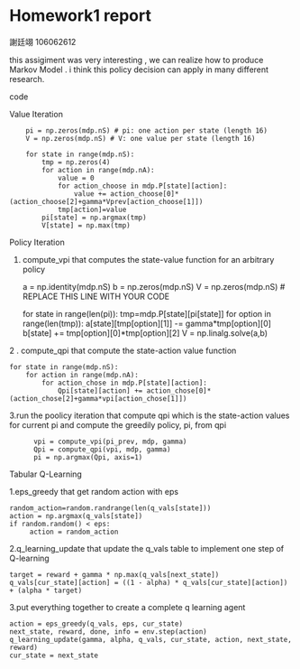 # Homework1 report

謝廷翊 106062612

this assigiment was very interesting , we can realize how to produce Markov Model .
i think this policy decision can apply in many different research.
  
code 

Value Iteration
  
        pi = np.zeros(mdp.nS) # pi: one action per state (length 16)
        V = np.zeros(mdp.nS) # V: one value per state (length 16)
        
        for state in range(mdp.nS):
            tmp = np.zeros(4)
            for action in range(mdp.nA):
                value = 0
                for action_choose in mdp.P[state][action]:
                    value += action_choose[0]*(action_choose[2]+gamma*Vprev[action_choose[1]])
                tmp[action]=value
            pi[state] = np.argmax(tmp)
            V[state] = np.max(tmp)
        
        
Policy Iteration
 1. compute_vpi that computes the state-value function for an arbitrary policy
                 
    a = np.identity(mdp.nS)
    b = np.zeros(mdp.nS) 
    V = np.zeros(mdp.nS) # REPLACE THIS LINE WITH YOUR CODE
    
    for state in range(len(pi)):
        tmp=mdp.P[state][pi[state]]
        for option in range(len(tmp)):
            a[state][tmp[option][1]] -= gamma*tmp[option][0]
            b[state] += tmp[option][0]*tmp[option][2]
    V = np.linalg.solve(a,b)
    
        
 2 . compute_qpi that compute the state-action value function
  
    
    for state in range(mdp.nS):
        for action in range(mdp.nA):
            for action_chose in mdp.P[state][action]:
                Qpi[state][action] += action_chose[0]*(action_chose[2]+gamma*vpi[action_chose[1]])
                
                
  3.run the poolicy iteration that compute qpi which is the state-action values for current pi and compute the greedily policy, pi, from     qpi
    
          vpi = compute_vpi(pi_prev, mdp, gamma)
          Qpi = compute_qpi(vpi, mdp, gamma)
          pi = np.argmax(Qpi, axis=1)
    
Tabular Q-Learning
  
  1.eps_greedy that get random action with eps
  
    random_action=random.randrange(len(q_vals[state]))
    action = np.argmax(q_vals[state])
    if random.random() < eps:
         action = random_action
  
  2.q_learning_update that update the q_vals table to implement one step of Q-learning
  
    target = reward + gamma * np.max(q_vals[next_state])
    q_vals[cur_state][action] = ((1 - alpha) * q_vals[cur_state][action]) + (alpha * target)
    
  3.put everything together to create a complete q learning agent
  
    action = eps_greedy(q_vals, eps, cur_state)
    next_state, reward, done, info = env.step(action)
    q_learning_update(gamma, alpha, q_vals, cur_state, action, next_state, reward)
    cur_state = next_state
